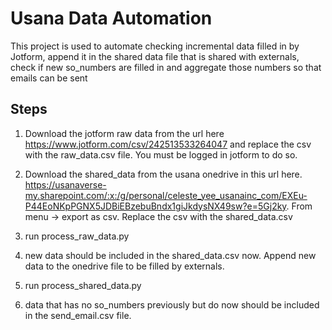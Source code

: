 
# Usana Data Automation

This project is used to automate checking incremental data filled in by Jotform, append it in the shared data file that is shared with externals, check if new so_numbers are filled in and aggregate those numbers so that emails can be sent







## Steps

1. Download the jotform raw data from the url here https://www.jotform.com/csv/242513533264047 and replace the csv with the raw_data.csv file. You must be logged in jotform to do so.

2. Download the shared_data from the usana onedrive in this url here. https://usanaverse-my.sharepoint.com/:x:/g/personal/celeste_yee_usanainc_com/EXEu-P44EoNKpPGNX5JDBiEBzebuBndx1giJkdysNX49sw?e=5Gj2ky. From menu -> export as csv. Replace the csv with the shared_data.csv

3. run process_raw_data.py 

4. new data should be included in the shared_data.csv now. Append new data to the onedrive file to be filled by externals.

5. run process_shared_data.py 

6. data that has no so_numbers previously but do now should be included in the send_email.csv file.